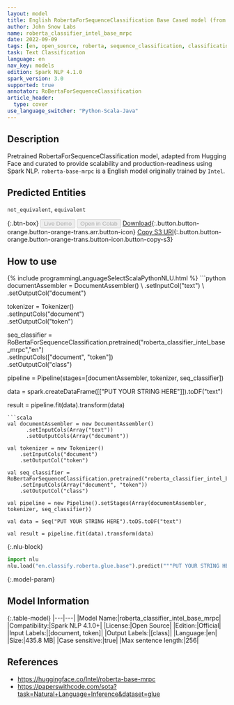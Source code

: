 ```yaml
---
layout: model
title: English RobertaForSequenceClassification Base Cased model (from Intel)
author: John Snow Labs
name: roberta_classifier_intel_base_mrpc
date: 2022-09-09
tags: [en, open_source, roberta, sequence_classification, classification]
task: Text Classification
language: en
nav_key: models
edition: Spark NLP 4.1.0
spark_version: 3.0
supported: true
annotator: RoBertaForSequenceClassification
article_header:
  type: cover
use_language_switcher: "Python-Scala-Java"
---
```


## Description

Pretrained RobertaForSequenceClassification model, adapted from Hugging Face and curated to provide scalability and production-readiness using Spark NLP. `roberta-base-mrpc` is a English model originally trained by `Intel`.

## Predicted Entities

`not_equivalent`, `equivalent`

{:.btn-box}
<button class="button button-orange" disabled>Live Demo</button>
<button class="button button-orange" disabled>Open in Colab</button>
[Download](https://s3.amazonaws.com/auxdata.johnsnowlabs.com/public/models/roberta_classifier_intel_base_mrpc_en_4.1.0_3.0_1662766083463.zip){:.button.button-orange.button-orange-trans.arr.button-icon}
[Copy S3 URI](s3://auxdata.johnsnowlabs.com/public/models/roberta_classifier_intel_base_mrpc_en_4.1.0_3.0_1662766083463.zip){:.button.button-orange.button-orange-trans.button-icon.button-copy-s3}

## How to use



<div class="tabs-box" markdown="1">
{% include programmingLanguageSelectScalaPythonNLU.html %}
```python
documentAssembler = DocumentAssembler() \
    .setInputCol("text") \
    .setOutputCol("document")

tokenizer = Tokenizer() \
    .setInputCols("document") \
    .setOutputCol("token")

seq_classifier = RoBertaForSequenceClassification.pretrained("roberta_classifier_intel_base_mrpc","en") \
    .setInputCols(["document", "token"]) \
    .setOutputCol("class")

pipeline = Pipeline(stages=[documentAssembler, tokenizer, seq_classifier])

data = spark.createDataFrame([["PUT YOUR STRING HERE"]]).toDF("text")

result = pipeline.fit(data).transform(data)
```
```scala
val documentAssembler = new DocumentAssembler()
      .setInputCols(Array("text"))
      .setOutputCols(Array("document"))

val tokenizer = new Tokenizer()
    .setInputCols("document")
    .setOutputCol("token")

val seq_classifier = RoBertaForSequenceClassification.pretrained("roberta_classifier_intel_base_mrpc","en")
    .setInputCols(Array("document", "token"))
    .setOutputCol("class")

val pipeline = new Pipeline().setStages(Array(documentAssembler, tokenizer, seq_classifier))

val data = Seq("PUT YOUR STRING HERE").toDS.toDF("text")

val result = pipeline.fit(data).transform(data)
```


{:.nlu-block}
```python
import nlu
nlu.load("en.classify.roberta.glue.base").predict("""PUT YOUR STRING HERE""")
```

</div>

{:.model-param}
## Model Information

{:.table-model}
|---|---|
|Model Name:|roberta_classifier_intel_base_mrpc|
|Compatibility:|Spark NLP 4.1.0+|
|License:|Open Source|
|Edition:|Official|
|Input Labels:|[document, token]|
|Output Labels:|[class]|
|Language:|en|
|Size:|435.8 MB|
|Case sensitive:|true|
|Max sentence length:|256|

## References

- https://huggingface.co/Intel/roberta-base-mrpc
- https://paperswithcode.com/sota?task=Natural+Language+Inference&dataset=glue